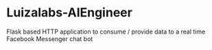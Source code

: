 # Luizalabs-AIEngineer
Flask based HTTP application to consume / provide data to a real time Facebook Messenger chat bot
